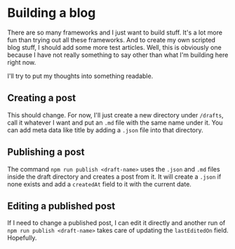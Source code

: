 # Building a blog

There are so many frameworks and I just want to build stuff. It's a lot more fun than trying out all these frameworks.
And to create my own scripted blog stuff, I should add some more test articles. Well, this is obviously one because I 
have not really something to say other than what I'm building here right now.

I'll try to put my thoughts into something readable.

## Creating a post

This should change. For now, I'll just create a new directory under `/drafts`, call it whatever I want and put an `.md` 
file with the same name under it. You can add meta data like title by adding a `.json` file into that directory.

## Publishing a post

The command `npm run publish <draft-name>` uses the `.json` and `.md` files inside the draft directory and creates a 
post from it. It will create a `.json` if none exists and add a `createdAt` field to it with the current date.

## Editing a published post

If I need to change a published post, I can edit it directly and another run of `npm run publish <draft-name>` takes 
care of updating the `lastEditedOn` field. Hopefully.
